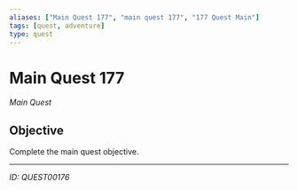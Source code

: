 ```yaml
---
aliases: ["Main Quest 177", "main quest 177", "177 Quest Main"]
tags: [quest, adventure]
type: quest
---
```


# Main Quest 177

*Main Quest*

## Objective
Complete the main quest objective.

---
*ID: QUEST00176*